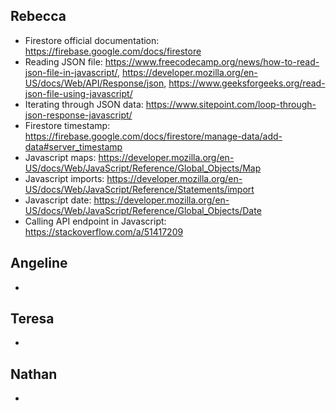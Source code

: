 ## Rebecca
- Firestore official documentation: https://firebase.google.com/docs/firestore
- Reading JSON file: https://www.freecodecamp.org/news/how-to-read-json-file-in-javascript/, https://developer.mozilla.org/en-US/docs/Web/API/Response/json, https://www.geeksforgeeks.org/read-json-file-using-javascript/
- Iterating through JSON data: https://www.sitepoint.com/loop-through-json-response-javascript/
- Firestore timestamp: https://firebase.google.com/docs/firestore/manage-data/add-data#server_timestamp
- Javascript maps: https://developer.mozilla.org/en-US/docs/Web/JavaScript/Reference/Global_Objects/Map
- Javascript imports: https://developer.mozilla.org/en-US/docs/Web/JavaScript/Reference/Statements/import
- Javascript date: https://developer.mozilla.org/en-US/docs/Web/JavaScript/Reference/Global_Objects/Date
- Calling API endpoint in Javascript: https://stackoverflow.com/a/51417209

## Angeline
- 

## Teresa
- 

## Nathan
- 

